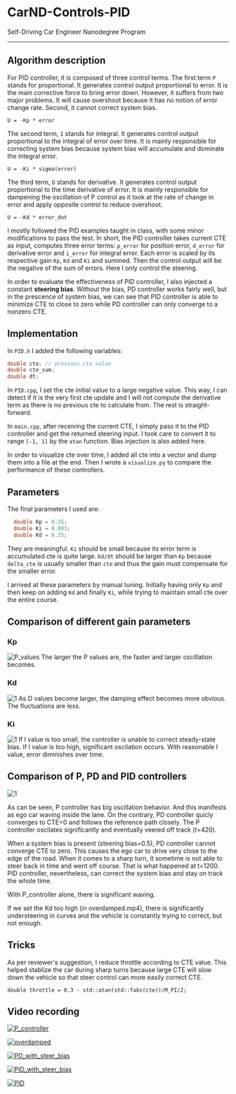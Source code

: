 # CarND-Controls-PID
Self-Driving Car Engineer Nanodegree Program

---

## Algorithm description

For PID controller, it is composed of three control terms. The first term `P` stands for proportional. It generates control output proportional to error. It is the main corrective force to bring error down. However, it suffers from two major problems. It will cause overshoot because it has no notion of error change rate. Second, it cannot correct system bias.
```
U = -Kp * error
```
The second term, `I` stands for integral. It generates control output proportional to the integral of error over time. It is mainly responsible for correcting system bias because system bias will accumulate and dominate the integral error.
```
U = -Ki * sigma(error)
```
The third term, `D` stands for derivative. It generates control output proportional to the time derivative of error. It is mainly responsible for dampening the oscillation of P control as it look at the rate of change in error and apply opposite control to reduce overshoot.
```
U = -Kd * error_dot
```

I mostly followed the PID examples taught in class, with some minor modifications to pass the test. In short, the PID controller takes current CTE as input, computes three error terms: `p_error` for position error, `d_error` for derivative error and `i_error` for integral error. Each error is scaled by its respective gain `Kp`, `Kd` and `Ki` and summed. Then the control output will be the negative of the sum of errors. Here I only control the steering.

In order to evaluate the effectiveness of PID controller, I also injected a constant **steering bias**. Without the bias, PD controller works fairly well, but in the prescence of system bias, we can see that PID controller is able to minimize CTE to close to zero while PD controller can only converge to a nonzero CTE.

## Implementation

In `PID.h` I added the following variables:
```cpp
double cte; // previous cte value
double cte_sum;
double dt;
```

In `PID.cpp`, I set the cte initial value to a large negative value. This way, I can detect if it is the very first cte update and I will not compute the derivative term as there is no previous cte to calculate from. The rest is straight-forward.

In `main.cpp`, after receiving the current CTE, I simply pass it to the PID controller and get the returned steering input. I took care to convert it to range `[-1, 1]` by the `atan` function. Bias injection is also added here.

In order to visualize cte over time, I added all cte into a vector and dump them into a file at the end. Then I wrote a `visualize.py` to compare the performance of these controllers.

## Parameters
The final parameters I used are:
```cpp
  double Kp = 0.35;
  double Ki = 0.003;
  double Kd = 0.35;
```
They are meaningful. `Ki` should be small because its error term is accumulated cte is quite large. `Kd/dt` should be larger than `Kp` because `delta_cte` is usually smaller than `cte` and thus the gain must compensate for the smaller error.

I arrived at these parameters by manual tuning. Initially having only `Kp` and then keep on adding `Kd` and finally `Ki`, while trying to maintain small cte over the entire course.

## Comparison of different gain parameters

### Kp
![P_values](pic/P_values.png )
The larger the P values are, the faster and larger oscillation becomes.

### Kd
![1](pic/D_values.png )
As D values become larger, the damping effect becomes more obvious. The fluctuations are less.

### Ki
![1](pic/I_values.png )
If I value is too small, the controller is unable to correct steady-state bias.
If I value is too high, significant oscilation occurs.
With reasonable I value, error diminishes over time.

## Comparison of P, PD and PID controllers
![1](pic/PID.png )

As can be seen, P controller has big oscillation behavior. And this manifests as ego car waving inside the lane. On the contrary, PD controller quicly converges to CTE=0 and follows the reference path closely. The P controller oscilates significantly and eventually veered off track (t=420).

When a system bias is present (steering bias=0.5), PD controller cannot converge CTE to zero. This causes the ego car to drive very close to the edge of the road. When it comes to a sharp turn, it sometime is not able to steer back in time and went off course. That is what happened at t=1200. PID controller, nevertheless, can correct the system bias and stay on track the whole time.

With P_controller alone, there is significant waving.

If we set the Kd too high (in overdamped.mp4), there is significantly understeering in curves and the vehicle is constantly trying to correct, but not enough.

## Tricks

As per reviewer's suggestion, I reduce throttle according to CTE value. This helped stablize the car during sharp turns because large CTE will slow down the vehicle so that steer control can more easily correct CTE.

`double throttle = 0.3 - std::atan(std::fabs(cte))/M_PI/2;`

## Video recording

[![P_controller]()](video/P_controller.mp4)

[![overdamped]()](video/overdamped.mp4)

[![PD_with_steer_bias]()](video/PD_with_steer_bias.mp4)

[![PID_with_steer_bias]()](video/PID_with_steer_bias.mp4)

[![PID]()](video/PID.mp4)

